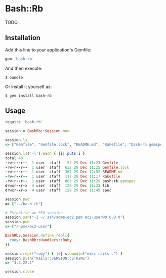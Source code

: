 # Bash::Rb

TODO

## Installation

Add this line to your application's Gemfile:

```ruby
gem 'bash-rb'
```

And then execute:

    $ bundle

Or install it yourself as:

    $ gem install bash-rb

## Usage

```ruby
require 'bash-rb'

session = BashRb::Session.new

session.ls
=> ["Gemfile", "Gemfile.lock", "README.md", "Rakefile", "bash-rb.gemspec", "lib", "spec"]

session.ls('-l').each { |i| puts i }
total 40
-rw-r--r--  1 user  staff   92 29 Dec 11:23 Gemfile
-rw-r--r--  1 user  staff  632 29 Dec 11:25 Gemfile.lock
-rw-r--r--  1 user  staff  367 29 Dec 12:52 README.md
-rw-r--r--  1 user  staff  117 29 Dec 11:17 Rakefile
-rw-r--r--  1 user  staff  863 29 Dec 11:25 bash-rb.gemspec
drwxr-xr-x  4 user  staff  128 29 Dec 11:23 lib
drwxr-xr-x  4 user  staff  128 29 Dec 11:45 spec

session.pwd
=> ["../bash-rb"]

# Establish an SSH session
session.ssh("-i ~/.ssh/some-ec2.pem ec2-user@0.0.0.0")
session.pwd
=> ["/home/ec2-user"]

BashRb::Session.define_repl({
  ruby: BashRb::Handlers::Ruby
})

session.repl("ruby") { |s| s.bundle("exec rails c") }
session.push("Rails::VERSION::STRING")
=> "3.2.22.1"

session.close
```
